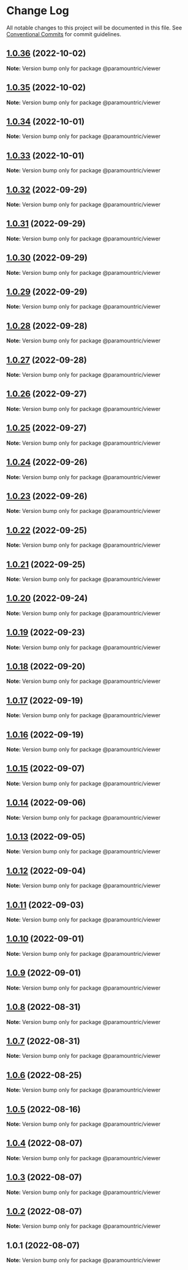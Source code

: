# Change Log

All notable changes to this project will be documented in this file.
See [Conventional Commits](https://conventionalcommits.org) for commit guidelines.

## [1.0.36](https://github.com/paramountric/pmtric/compare/@paramountric/viewer@1.0.35...@paramountric/viewer@1.0.36) (2022-10-02)

**Note:** Version bump only for package @paramountric/viewer





## [1.0.35](https://github.com/paramountric/pmtric/compare/@paramountric/viewer@1.0.34...@paramountric/viewer@1.0.35) (2022-10-02)

**Note:** Version bump only for package @paramountric/viewer





## [1.0.34](https://github.com/paramountric/pmtric/compare/@paramountric/viewer@1.0.33...@paramountric/viewer@1.0.34) (2022-10-01)

**Note:** Version bump only for package @paramountric/viewer





## [1.0.33](https://github.com/paramountric/pmtric/compare/@paramountric/viewer@1.0.32...@paramountric/viewer@1.0.33) (2022-10-01)

**Note:** Version bump only for package @paramountric/viewer





## [1.0.32](https://github.com/paramountric/pmtric/compare/@paramountric/viewer@1.0.31...@paramountric/viewer@1.0.32) (2022-09-29)

**Note:** Version bump only for package @paramountric/viewer





## [1.0.31](https://github.com/paramountric/pmtric/compare/@paramountric/viewer@1.0.30...@paramountric/viewer@1.0.31) (2022-09-29)

**Note:** Version bump only for package @paramountric/viewer





## [1.0.30](https://github.com/paramountric/pmtric/compare/@paramountric/viewer@1.0.29...@paramountric/viewer@1.0.30) (2022-09-29)

**Note:** Version bump only for package @paramountric/viewer





## [1.0.29](https://github.com/paramountric/pmtric/compare/@paramountric/viewer@1.0.28...@paramountric/viewer@1.0.29) (2022-09-29)

**Note:** Version bump only for package @paramountric/viewer





## [1.0.28](https://github.com/paramountric/pmtric/compare/@paramountric/viewer@1.0.27...@paramountric/viewer@1.0.28) (2022-09-28)

**Note:** Version bump only for package @paramountric/viewer





## [1.0.27](https://github.com/paramountric/pmtric/compare/@paramountric/viewer@1.0.26...@paramountric/viewer@1.0.27) (2022-09-28)

**Note:** Version bump only for package @paramountric/viewer





## [1.0.26](https://github.com/paramountric/pmtric/compare/@paramountric/viewer@1.0.25...@paramountric/viewer@1.0.26) (2022-09-27)

**Note:** Version bump only for package @paramountric/viewer





## [1.0.25](https://github.com/paramountric/pmtric/compare/@paramountric/viewer@1.0.24...@paramountric/viewer@1.0.25) (2022-09-27)

**Note:** Version bump only for package @paramountric/viewer





## [1.0.24](https://github.com/paramountric/pmtric/compare/@paramountric/viewer@1.0.23...@paramountric/viewer@1.0.24) (2022-09-26)

**Note:** Version bump only for package @paramountric/viewer





## [1.0.23](https://github.com/paramountric/pmtric/compare/@paramountric/viewer@1.0.22...@paramountric/viewer@1.0.23) (2022-09-26)

**Note:** Version bump only for package @paramountric/viewer





## [1.0.22](https://github.com/paramountric/pmtric/compare/@paramountric/viewer@1.0.21...@paramountric/viewer@1.0.22) (2022-09-25)

**Note:** Version bump only for package @paramountric/viewer





## [1.0.21](https://github.com/paramountric/pmtric/compare/@paramountric/viewer@1.0.20...@paramountric/viewer@1.0.21) (2022-09-25)

**Note:** Version bump only for package @paramountric/viewer





## [1.0.20](https://github.com/paramountric/pmtric/compare/@paramountric/viewer@1.0.19...@paramountric/viewer@1.0.20) (2022-09-24)

**Note:** Version bump only for package @paramountric/viewer





## [1.0.19](https://github.com/paramountric/pmtric/compare/@paramountric/viewer@1.0.18...@paramountric/viewer@1.0.19) (2022-09-23)

**Note:** Version bump only for package @paramountric/viewer





## [1.0.18](https://github.com/paramountric/pmtric/compare/@paramountric/viewer@1.0.17...@paramountric/viewer@1.0.18) (2022-09-20)

**Note:** Version bump only for package @paramountric/viewer





## [1.0.17](https://github.com/paramountric/pmtric/compare/@paramountric/viewer@1.0.16...@paramountric/viewer@1.0.17) (2022-09-19)

**Note:** Version bump only for package @paramountric/viewer





## [1.0.16](https://github.com/paramountric/pmtric/compare/@paramountric/viewer@1.0.15...@paramountric/viewer@1.0.16) (2022-09-19)

**Note:** Version bump only for package @paramountric/viewer





## [1.0.15](https://github.com/paramountric/pmtric/compare/@paramountric/viewer@1.0.14...@paramountric/viewer@1.0.15) (2022-09-07)

**Note:** Version bump only for package @paramountric/viewer





## [1.0.14](https://github.com/paramountric/pmtric/compare/@paramountric/viewer@1.0.13...@paramountric/viewer@1.0.14) (2022-09-06)

**Note:** Version bump only for package @paramountric/viewer





## [1.0.13](https://github.com/paramountric/pmtric/compare/@paramountric/viewer@1.0.12...@paramountric/viewer@1.0.13) (2022-09-05)

**Note:** Version bump only for package @paramountric/viewer





## [1.0.12](https://github.com/paramountric/pmtric/compare/@paramountric/viewer@1.0.11...@paramountric/viewer@1.0.12) (2022-09-04)

**Note:** Version bump only for package @paramountric/viewer





## [1.0.11](https://github.com/paramountric/pmtric/compare/@paramountric/viewer@1.0.10...@paramountric/viewer@1.0.11) (2022-09-03)

**Note:** Version bump only for package @paramountric/viewer





## [1.0.10](https://github.com/paramountric/pmtric/compare/@paramountric/viewer@1.0.9...@paramountric/viewer@1.0.10) (2022-09-01)

**Note:** Version bump only for package @paramountric/viewer





## [1.0.9](https://github.com/paramountric/pmtric/compare/@paramountric/viewer@1.0.8...@paramountric/viewer@1.0.9) (2022-09-01)

**Note:** Version bump only for package @paramountric/viewer





## [1.0.8](https://github.com/paramountric/pmtric/compare/@paramountric/viewer@1.0.7...@paramountric/viewer@1.0.8) (2022-08-31)

**Note:** Version bump only for package @paramountric/viewer





## [1.0.7](https://github.com/paramountric/pmtric/compare/@paramountric/viewer@1.0.6...@paramountric/viewer@1.0.7) (2022-08-31)

**Note:** Version bump only for package @paramountric/viewer





## [1.0.6](https://github.com/paramountric/pmtric/compare/@paramountric/viewer@1.0.5...@paramountric/viewer@1.0.6) (2022-08-25)

**Note:** Version bump only for package @paramountric/viewer





## [1.0.5](https://github.com/paramountric/pmtric/compare/@paramountric/viewer@1.0.4...@paramountric/viewer@1.0.5) (2022-08-16)

**Note:** Version bump only for package @paramountric/viewer





## [1.0.4](https://github.com/paramountric/pmtric/compare/@paramountric/viewer@1.0.3...@paramountric/viewer@1.0.4) (2022-08-07)

**Note:** Version bump only for package @paramountric/viewer





## [1.0.3](https://github.com/paramountric/pmtric/compare/@paramountric/viewer@1.0.2...@paramountric/viewer@1.0.3) (2022-08-07)

**Note:** Version bump only for package @paramountric/viewer





## [1.0.2](https://github.com/paramountric/pmtric/compare/@paramountric/viewer@1.0.1...@paramountric/viewer@1.0.2) (2022-08-07)

**Note:** Version bump only for package @paramountric/viewer





## 1.0.1 (2022-08-07)

**Note:** Version bump only for package @paramountric/viewer
